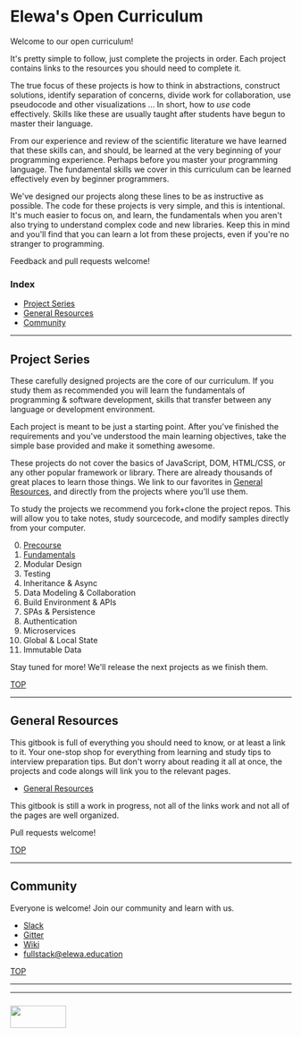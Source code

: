 # Elewa's Open Curriculum

Welcome to our open curriculum!  

It's pretty simple to follow, just complete the projects in order.  Each project contains links to the resources you should need to complete it.  

The true focus of these projects is how to think in abstractions, construct solutions, identify separation of concerns, divide work for collaboration, use pseudocode and other visualizations ...  In short, how to _use_ code effectively.  Skills like these are usually taught after students have begun to master their language.  

From our experience and review of the scientific literature we have learned that these skills can, and should, be learned at the very beginning of your programming experience. Perhaps before you master your programming language. The fundamental skills we cover in this curriculum can be learned effectively even by beginner programmers.  

We've designed our projects along these lines to be as instructive as possible.  The code for these projects is very simple, and this is intentional.  It's much easier to focus on, and learn, the fundamentals when you aren't also trying to understand complex code and new libraries.  Keep this in mind and you'll find that you can learn a lot from these projects, even if you're no stranger to programming.

Feedback and pull requests welcome!

### Index
* [Project Series](#project-series)
* [General Resources](#general-resources)
* [Community](#community)

---

## Project Series

These carefully designed projects are the core of our curriculum.  If you study them as recommended you will learn the fundamentals of programming & software development, skills that transfer between any language or development environment.  

Each project is meant to be just a starting point.  After you've finished the requirements and you've understood the main learning objectives, take the simple base provided and make it something awesome.

These projects do not cover the basics of JavaScript, DOM, HTML/CSS, or any other popular framework or library.  There are already thousands of great places to learn those things.  We link to our favorites in [General Resources](https://elewa-academy.github.io/General-Resources), and directly from the projects where you'll use them.

To study the projects we recommend you fork+clone the project repos.  This will allow you to take notes, study sourcecode, and modify samples directly from your computer.

0. [Precourse](https://elewa-academy.github.io/April-Precourse)
1. [Fundamentals](https://elewa-academy.github.io/Fundamentals)
2. Modular Design
3. Testing
4. Inheritance & Async
5. Data Modeling & Collaboration
6. Build Environment & APIs
7. SPAs & Persistence
8. Authentication
9. Microservices
10. Global & Local State
11. Immutable Data

Stay tuned for more!  We'll release the next projects as we finish them.

[TOP](#elewas-open-curriculum)

---

## General Resources

This gitbook is full of everything you should need to know, or at least a link to it.  Your one-stop shop for everything from learning and study tips to interview preparation tips.  But don't worry about reading it all at once, the projects and code alongs will link you to the relevant pages. 

* [General Resources](https://elewa-academy.github.io/General-Resources) 

This gitbook is still a work in progress, not all of the links work and not all of the pages are well organized.  

Pull requests welcome!

[TOP](#elewas-open-curriculum)

---
## Community

Everyone is welcome!  Join our community and learn with us.  
* [Slack](https://join.slack.com/t/elewa-academy/shared_invite/enQtMjk4OTA3OTM1NjIwLTA2ZmQ0NDVhNjQxZWM2NjNhNmMyNmVhZGNhZmJmZTY1OWQ4Nzc0ZTkzZGE3NjdiYTYwYThlNzI3YTg2NGM5MGM)
* [Gitter](https://gitter.im/elewa-academy/Lobby)
* [Wiki](https://github.com/elewa-academy/elewa-academy.github.io/wiki)
* fullstack@elewa.education

[TOP](#elewas-open-curriculum)


___
___
### <a href="http://elewa.education/blog" target="_blank"><img src="https://user-images.githubusercontent.com/18554853/34921062-506450ae-f97d-11e7-875f-6feeb26ad72d.png" width="100" height="40"/></a>
